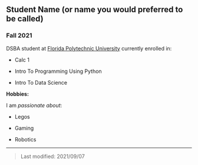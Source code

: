 ## Student Name (or name you would preferred to be called)

### Fall 2021

DSBA student at [Florida Polytechnic University](https://www.floridapoly.edu) currently enrolled in: 

- Calc 1

- Intro To Programming Using Python

- Intro To Data Science

**Hobbies:**

I am _passionate about_: 

- Legos

- Gaming

- Robotics

***

> Last modified: 2021/09/07
